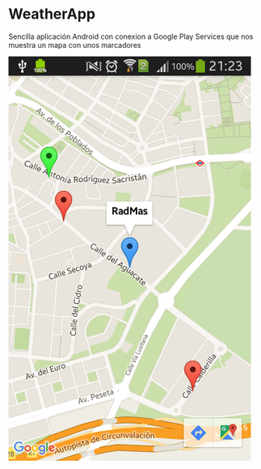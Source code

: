 # WeatherApp
Sencilla aplicación Android con conexion a Google Play Services que nos muestra un mapa con unos marcadores

![Alt text](imagen.png "Captura")
